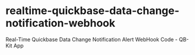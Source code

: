 # realtime-quickbase-data-change-notification-webhook
Real-Time Quickbase Data Change Notification Alert WebHook Code - QB-Kit App
